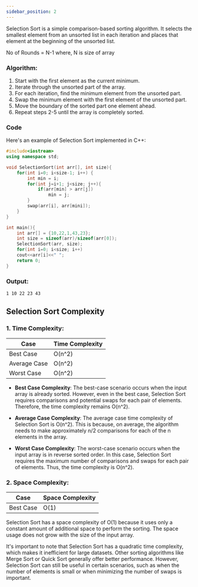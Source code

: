 ```yaml
---
sidebar_position: 2
---
```


Selection Sort is a simple comparison-based sorting algorithm. It selects the smallest element from an unsorted list in each iteration and places that element at the beginning of the unsorted list.

No of Rounds = N-1
where,
N is size of array

### Algorithm:
1. Start with the first element as the current minimum.
2. Iterate through the unsorted part of the array.
3. For each iteration, find the minimum element from the unsorted part.
4. Swap the minimum element with the first element of the unsorted part.
5. Move the boundary of the sorted part one element ahead.
6. Repeat steps 2-5 until the array is completely sorted.

### Code
Here's an example of Selection Sort implemented in C++:

```cpp title=c++
#include<iostream>
using namespace std;

void SelectionSort(int arr[], int size){
    for(int i=0; i<size-1; i++) {
        int min = i;
        for(int j=i+1; j<size; j++){
            if(arr[min] > arr[j])
                min = j;
        }
        swap(arr[i], arr[mini]);
    }
}

int main(){
    int arr[] = {10,22,1,43,23};
    int size = sizeof(arr)/sizeof(arr[0]);
    SelectionSort(arr, size);
    for(int i=0; i<size; i++)
    cout<<arr[i]<<" ";
    return 0;
}
```

### Output:
```
1 10 22 23 43
```

## Selection Sort Complexity
### 1. Time Complexity:

| Case        | Time Complexity |
|-------------|-----------------|
| Best Case   | O(n^2)          |
| Average Case| O(n^2)          |
| Worst Case  | O(n^2)          |

- **Best Case Complexity**: The best-case scenario occurs when the input array is already sorted. However, even in the best case, Selection Sort requires comparisons and potential swaps for each pair of elements. Therefore, the time complexity remains O(n^2).

- **Average Case Complexity**: The average case time complexity of Selection Sort is O(n^2). This is because, on average, the algorithm needs to make approximately n/2 comparisons for each of the n elements in the array.

- **Worst Case Complexity**: The worst-case scenario occurs when the input array is in reverse sorted order. In this case, Selection Sort requires the maximum number of comparisons and swaps for each pair of elements. Thus, the time complexity is O(n^2).

### 2. Space Complexity:
| Case        | Space Complexity |
|-------------|------------------|
| Best Case   | O(1)             |
Selection Sort has a space complexity of O(1) because it uses only a constant amount of additional space to perform the sorting. The space usage does not grow with the size of the input array.

It's important to note that Selection Sort has a quadratic time complexity, which makes it inefficient for large datasets. Other sorting algorithms like Merge Sort or Quick Sort generally offer better performance. However, Selection Sort can still be useful in certain scenarios, such as when the number of elements is small or when minimizing the number of swaps is important.
